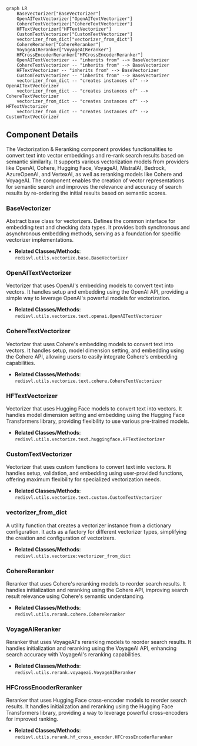 ```mermaid
graph LR
    BaseVectorizer["BaseVectorizer"]
    OpenAITextVectorizer["OpenAITextVectorizer"]
    CohereTextVectorizer["CohereTextVectorizer"]
    HFTextVectorizer["HFTextVectorizer"]
    CustomTextVectorizer["CustomTextVectorizer"]
    vectorizer_from_dict["vectorizer_from_dict"]
    CohereReranker["CohereReranker"]
    VoyageAIReranker["VoyageAIReranker"]
    HFCrossEncoderReranker["HFCrossEncoderReranker"]
    OpenAITextVectorizer -- "inherits from" --> BaseVectorizer
    CohereTextVectorizer -- "inherits from" --> BaseVectorizer
    HFTextVectorizer -- "inherits from" --> BaseVectorizer
    CustomTextVectorizer -- "inherits from" --> BaseVectorizer
    vectorizer_from_dict -- "creates instances of" --> OpenAITextVectorizer
    vectorizer_from_dict -- "creates instances of" --> CohereTextVectorizer
    vectorizer_from_dict -- "creates instances of" --> HFTextVectorizer
    vectorizer_from_dict -- "creates instances of" --> CustomTextVectorizer
```

## Component Details

The Vectorization & Reranking component provides functionalities to convert text into vector embeddings and re-rank search results based on semantic similarity. It supports various vectorization models from providers like OpenAI, Cohere, Hugging Face, VoyageAI, MistralAI, Bedrock, AzureOpenAI, and VertexAI, as well as reranking models like Cohere and VoyageAI. The component enables the creation of vector representations for semantic search and improves the relevance and accuracy of search results by re-ordering the initial results based on semantic scores.

### BaseVectorizer
Abstract base class for vectorizers. Defines the common interface for embedding text and checking data types. It provides both synchronous and asynchronous embedding methods, serving as a foundation for specific vectorizer implementations.
- **Related Classes/Methods**: `redisvl.utils.vectorize.base.BaseVectorizer`

### OpenAITextVectorizer
Vectorizer that uses OpenAI's embedding models to convert text into vectors. It handles setup and embedding using the OpenAI API, providing a simple way to leverage OpenAI's powerful models for vectorization.
- **Related Classes/Methods**: `redisvl.utils.vectorize.text.openai.OpenAITextVectorizer`

### CohereTextVectorizer
Vectorizer that uses Cohere's embedding models to convert text into vectors. It handles setup, model dimension setting, and embedding using the Cohere API, allowing users to easily integrate Cohere's embedding capabilities.
- **Related Classes/Methods**: `redisvl.utils.vectorize.text.cohere.CohereTextVectorizer`

### HFTextVectorizer
Vectorizer that uses Hugging Face models to convert text into vectors. It handles model dimension setting and embedding using the Hugging Face Transformers library, providing flexibility to use various pre-trained models.
- **Related Classes/Methods**: `redisvl.utils.vectorize.text.huggingface.HFTextVectorizer`

### CustomTextVectorizer
Vectorizer that uses custom functions to convert text into vectors. It handles setup, validation, and embedding using user-provided functions, offering maximum flexibility for specialized vectorization needs.
- **Related Classes/Methods**: `redisvl.utils.vectorize.text.custom.CustomTextVectorizer`

### vectorizer_from_dict
A utility function that creates a vectorizer instance from a dictionary configuration. It acts as a factory for different vectorizer types, simplifying the creation and configuration of vectorizers.
- **Related Classes/Methods**: `redisvl.utils.vectorize:vectorizer_from_dict`

### CohereReranker
Reranker that uses Cohere's reranking models to reorder search results. It handles initialization and reranking using the Cohere API, improving search result relevance using Cohere's semantic understanding.
- **Related Classes/Methods**: `redisvl.utils.rerank.cohere.CohereReranker`

### VoyageAIReranker
Reranker that uses VoyageAI's reranking models to reorder search results. It handles initialization and reranking using the VoyageAI API, enhancing search accuracy with VoyageAI's reranking capabilities.
- **Related Classes/Methods**: `redisvl.utils.rerank.voyageai.VoyageAIReranker`

### HFCrossEncoderReranker
Reranker that uses Hugging Face cross-encoder models to reorder search results. It handles initialization and reranking using the Hugging Face Transformers library, providing a way to leverage powerful cross-encoders for improved ranking.
- **Related Classes/Methods**: `redisvl.utils.rerank.hf_cross_encoder.HFCrossEncoderReranker`
